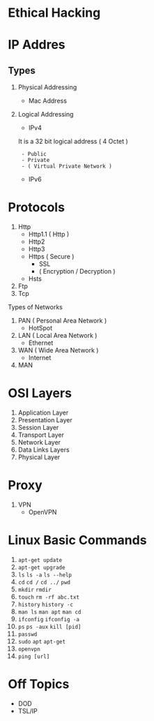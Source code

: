 # Ethical Hacking

# IP Addres

## Types

1. Physical Addressing
    - Mac Address
2. Logical Addressing
    - IPv4

    It is a 32 bit logical address ( 4 Octet )

        - Public
        - Private
        - ( Virtual Private Network )
    - IPv6

# Protocols
1. Http
    - Http1.1 ( Http )
    - Http2
    - Http3
    - Https ( Secure )
        - SSL
        - ( Encryption / Decryption )
    - Hsts
2. Ftp
3. Tcp

Types of Networks
1. PAN ( Personal Area Network )
    - HotSpot
2. LAN ( Local Area Network )
    - Ethernet
3. WAN ( Wide Area Network )
    - Internet
4. MAN

# OSI Layers
1. Application Layer
2. Presentation Layer
3. Session Layer
4. Transport Layer
5. Network Layer
6. Data Links Layers
7. Physical Layer

# Proxy
1. VPN
    - OpenVPN

# Linux Basic Commands
1. `apt-get update`
2. `apt-get upgrade`
3. `ls` `ls -a` `ls --help`
4. `cd` `cd /` `cd ../` `pwd`
5. `mkdir` `rmdir`
6. `touch` `rm -rf abc.txt`
7. `history` `history -c`
8. `man ls` `man apt` `man cd`
9. `ifconfig` `ifconfig -a`
10. `ps` `ps -aux` `kill [pid]`
11. `passwd`
12. `sudo` `apt` `apt-get`
13. `openvpn`
14. `ping [url]`

# Off Topics
- DOD
- TSL/IP